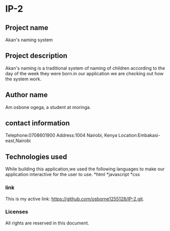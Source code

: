 # IP-2
## Project name
Akan's naming system

## Project description
Akan's naming is a traditional system of naming of children according to the day of the week they were born.in our application we are checking out how the system work.

## Author name
Am osbone ogega, a student at moringa.

## contact information
Telephone:0708601900
Address:1004 Nairobi, Kenya
Location:Embakasi-east,Nairobi

## Technologies used
While building this application,we used the following languages to make our application interactive for the user to use.
*html
*javascript
*css

### link
This is my active link: https://github.com/osborne1255128/IP-2.git.
### Licenses
All rights are reserved in this document.
